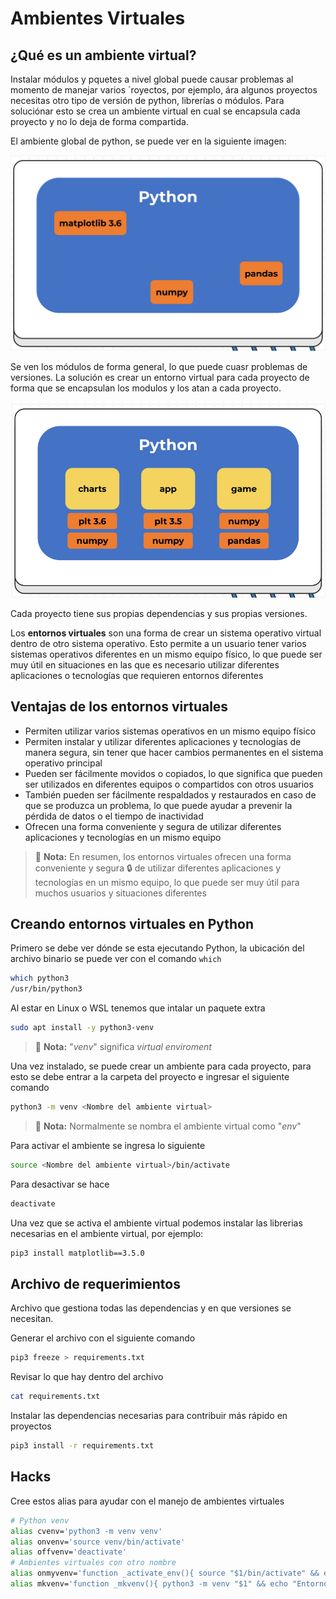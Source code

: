# Ambientes Virtuales

## ¿Qué es un ambiente virtual?

Instalar módulos y pquetes a nivel global puede causar problemas al momento de manejar varios ´royectos, por ejemplo, ára algunos proyectos necesitas otro tipo de versión de python, librerías o módulos. Para soluciónar esto se crea un ambiente virtual en cual se encapsula cada proyecto y no lo deja de forma compartida.

El ambiente global de python, se puede ver en la siguiente imagen:

![Python global](./globalPython.png)

Se ven los módulos de forma general, lo que puede cuasr problemas de versiones. La solución es crear un entorno virtual para cada proyecto de forma que se encapsulan los modulos y los atan a cada proyecto.

![Python ven](./venvPython.png)

Cada proyecto tiene sus propias dependencias y sus propias versiones.

Los **entornos virtuales** son una forma de crear un sistema operativo virtual dentro de otro sistema operativo. Esto permite a un usuario tener varios sistemas operativos diferentes en un mismo equipo físico, lo que puede ser muy útil en situaciones en las que es necesario utilizar diferentes aplicaciones o tecnologías que requieren entornos diferentes

## Ventajas de los entornos virtuales

- Permiten utilizar varios sistemas operativos en un mismo equipo físico
- Permiten instalar y utilizar diferentes aplicaciones y tecnologías de manera segura, sin tener que hacer cambios permanentes en el sistema operativo principal
- Pueden ser fácilmente movidos o copiados, lo que significa que pueden ser utilizados en diferentes equipos o compartidos con otros usuarios
- También pueden ser fácilmente respaldados y restaurados en caso de que se produzca un problema, lo que puede ayudar a prevenir la pérdida de datos o el tiempo de inactividad
- Ofrecen una forma conveniente y segura de utilizar diferentes aplicaciones y tecnologías en un mismo equipo

> 📝 **Nota:** En resumen, los entornos virtuales ofrecen una forma conveniente y segura 🔒 de utilizar diferentes aplicaciones y tecnologías en un mismo equipo, lo que puede ser muy útil para muchos usuarios y situaciones diferentes

## Creando entornos virtuales en Python

Primero se debe ver dónde se esta ejecutando Python, la ubicación del archivo binario se puede ver con el comando `which`

```sh
which python3
/usr/bin/python3
```

Al estar en Linux o WSL tenemos que intalar un paquete extra

```sh
sudo apt install -y python3-venv
```

> 📝 **Nota:** "*venv*" significa *virtual enviroment*

Una vez instalado, se puede crear un ambiente para cada proyecto, para esto se debe entrar a la carpeta del proyecto e ingresar el siguiente comando

```sh
python3 -m venv <Nombre del ambiente virtual>
```

> 📝 **Nota:** Normalmente se nombra el ambiente virtual como "*env*"

Para activar el ambiente se ingresa lo siguiente

```sh
source <Nombre del ambiente virtual>/bin/activate
```

Para desactivar se hace

```sh
deactivate
```

Una vez que se activa el ambiente virtual podemos instalar las librerias necesarias en el ambiente virtual, por ejemplo:

```sh
pip3 install matplotlib==3.5.0
```

## Archivo de requerimientos

Archivo que gestiona todas las dependencias y en que versiones se necesitan.

Generar el archivo con el siguiente comando

```sh
pip3 freeze > requirements.txt
```

Revisar lo que hay dentro del archivo

```sh
cat requirements.txt
```

Instalar las dependencias necesarias para contribuir más rápido en proyectos

```sh
pip3 install -r requirements.txt
```

## Hacks

Cree estos alias para ayudar con el manejo de ambientes virtuales

```sh
# Python venv
alias cvenv='python3 -m venv venv'
alias onvenv='source venv/bin/activate'
alias offvenv='deactivate'
# Ambientes virtuales con otro nombre
alias onmyvenv='function _activate_env(){ source "$1/bin/activate" && echo "Activado"; }; _activate_env'
alias mkvenv='function _mkvenv(){ python3 -m venv "$1" && echo "Entorno virtual '$1' creado exitosamente"; }; _mkvenv'
```
